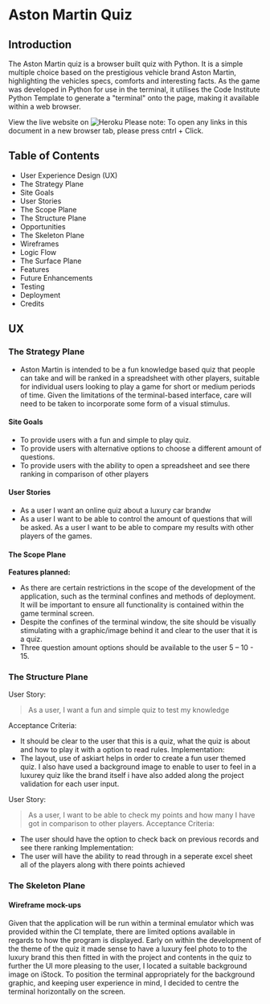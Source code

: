 # Aston Martin Quiz
## Introduction
The Aston Martin quiz is a browser built quiz with Python. It is a simple multiple choice based on the prestigious vehicle brand Aston Martin, highlighting the vehicles specs, comforts and interesting facts.
As the game was developed in Python for use in the terminal, it utilises the Code Institute Python Template to generate a "terminal" onto the page, making it available within a web browser.

View the live website on ![Heroku](https://dashboard.heroku.com/apps/aston-martin-quiz) Please note: To open any links in this document in a new browser tab, please press cntrl + Click.

## Table of Contents
* User Experience Design (UX)
* The Strategy Plane
* Site Goals
* User Stories
* The Scope Plane
* The Structure Plane
* Opportunities
* The Skeleton Plane
* Wireframes
* Logic Flow
* The Surface Plane
* Features
* Future Enhancements
* Testing
* Deployment
* Credits

## UX
### The Strategy Plane
* Aston Martin is intended to be a fun knowledge based quiz that people can take and will be ranked in a spreadsheet with other players, suitable for individual users looking to play a game for short or medium periods of time. Given the limitations of the terminal-based interface, care will need to be taken to incorporate some form of a visual stimulus.

#### Site Goals
* To provide users with a fun and simple to play quiz.
* To provide users with alternative options to choose a different amount of questions.
* To provide users with the ability to open a spreadsheet and see there ranking in comparison of other players

#### User Stories
* As a user I want an online quiz about a luxury car brandw
* As a user I want to be able to control the amount of questions that will be asked.
As a user I want to be able to compare my results with other players of the games.
#### The Scope Plane
**Features planned:**
* As there are certain restrictions in the scope of the development of the application, such as the terminal confines and methods of deployment. It will be important to ensure all functionality is contained within the game terminal screen.
* Despite the confines of the terminal window, the site should be visually stimulating with a graphic/image behind it and clear to the user that it is a quiz.
* Three question amount options should be available to the user	5 – 10 - 15.

### The Structure Plane
User Story:
> As a user, I want a fun and simple quiz to test my knowledge

Acceptance Criteria:
* It should be clear to the user that this is a quiz, what the quiz is about and how to play it with a option to read rules.
Implementation:
* The layout, use of askiart helps in order to create a fun user themed quiz. I also have used a background image to enable to user to feel in a luxurey quiz like the brand itself i have also added along the project validation for each user input.

User Story:
 > As a user, I want to be able to check my points and how many I have got in comparison to other players.
Acceptance Criteria:
* The user should have the option to check back on previous records and see there ranking
Implementation:
* The user will have the ability to read through in a seperate excel sheet all of the players along with there points achieved


### The Skeleton Plane
#### Wireframe mock-ups
Given that the application will be run within a terminal emulator which was provided within the CI template, there are limited options available in regards to how the program is displayed. Early on within the development of the theme of the quiz it made sense to have a luxury feel photo to to the luxury brand this then fitted in with the project and contents in the quiz to further the UI more pleasing to the user, I located a suitable background image on iStock. To position the terminal appropriately for the background graphic, and keeping user experience in mind, I decided to centre the terminal horizontally on the screen.  

